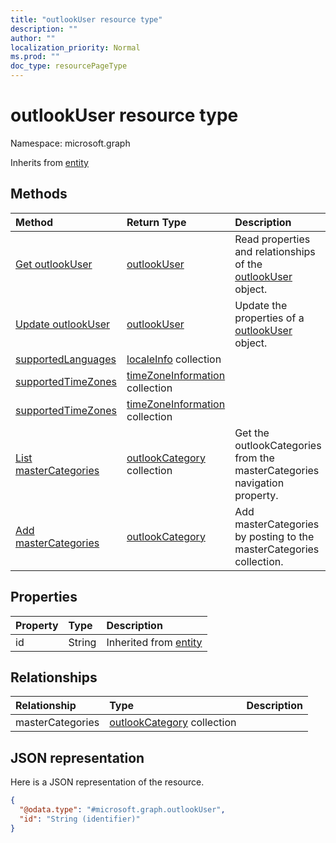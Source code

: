 ```yaml
---
title: "outlookUser resource type"
description: ""
author: ""
localization_priority: Normal
ms.prod: ""
doc_type: resourcePageType
---
```


# outlookUser resource type


Namespace: microsoft.graph




Inherits from [entity](../resources/entity.md)

## Methods
|Method|Return Type|Description|
|:---|:---|:---|
|[Get outlookUser](../api/outlookuser-get.md)|[outlookUser](../resources/outlookuser.md)|Read properties and relationships of the [outlookUser](../resources/outlookuser.md) object.|
|[Update outlookUser](../api/outlookuser-update.md)|[outlookUser](../resources/outlookuser.md)|Update the properties of a [outlookUser](../resources/outlookuser.md) object.|
|[supportedLanguages](../api/outlookuser-supportedlanguages.md)|[localeInfo](../resources/localeinfo.md) collection||
|[supportedTimeZones](../api/outlookuser-supportedtimezones.md)|[timeZoneInformation](../resources/timezoneinformation.md) collection||
|[supportedTimeZones](../api/outlookuser-supportedtimezones.md)|[timeZoneInformation](../resources/timezoneinformation.md) collection||
|[List masterCategories](../api/outlookuser-list-mastercategories.md)|[outlookCategory](../resources/outlookcategory.md) collection|Get the outlookCategories from the masterCategories navigation property.|
|[Add masterCategories](../api/outlookuser-post-mastercategories.md)|[outlookCategory](../resources/outlookcategory.md)|Add masterCategories by posting to the masterCategories collection.|

## Properties
|Property|Type|Description|
|:---|:---|:---|
|id|String| Inherited from [entity](../resources/entity.md)|

## Relationships
|Relationship|Type|Description|
|:---|:---|:---|
|masterCategories|[outlookCategory](../resources/outlookcategory.md) collection||

## JSON representation
Here is a JSON representation of the resource.
<!-- {
  "blockType": "resource",
  "keyProperty": "id",
  "@odata.type": "microsoft.graph.outlookUser",
  "baseType": "microsoft.graph.entity",
  "openType": false
}
-->
``` json
{
  "@odata.type": "#microsoft.graph.outlookUser",
  "id": "String (identifier)"
}
```

